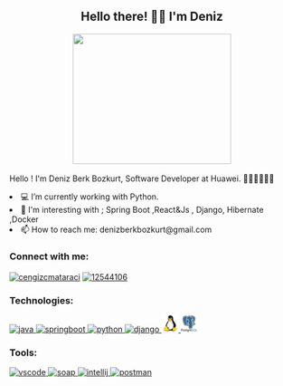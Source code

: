 <h2 align="center">Hello there! 👨‍💻 I'm Deniz</h1>
<div align="center"><img src="https://c.tenor.com/VzUuZGSJoZ4AAAAC/crazy-stewie-griffin.gif" width="280" height="230"  /> </div>


Hello ! I'm Deniz Berk Bozkurt, Software Developer at Huawei. 🧙🏾‍♂️🧙🏾‍♂️
<li>  💻 I’m currently working with Python.</li>
<li> 🌱 I'm interesting with ; Spring Boot ,React&Js , Django, Hibernate ,Docker</li>
<li> 📫 How to reach me: denizberkbozkurt@gmail.com </li>



<h3 align="left">Connect with me:</h3>
<p align="left">
<a href="https://www.linkedin.com/in/deniz-berk-bozkurt-b07994182/ target="blank" rel=”noopener”><img align="center" src="https://velanovascular.com/wp-content/uploads/2020/06/LinkedIn.png" alt="cengizcmataraci" height="30" width="30" /></a>
<a href="https://stackoverflow.com/users/19426297/deniz-berk-bozkurt" target="blank" rel=”noopener”><img align="center" src="https://upload.wikimedia.org/wikipedia/commons/thumb/e/ef/Stack_Overflow_icon.svg/768px-Stack_Overflow_icon.svg.png" alt="12544106" height="45" width="45" /></a>
</p>

<h3 align="left">Technologies:</h3>
<p align="left"> 
<a href="https://www.java.com/" target="_blank" rel=”noopener”> <img src="https://brandlogos.net/wp-content/uploads/2021/11/java-logo.png" alt="java" width="30" height="30"/> </a> 
<a href="https://spring.io/projects/spring-boot" target="_blank" rel=”noopener”> <img src="https://encrypted-tbn0.gstatic.com/images?q=tbn:ANd9GcRiSK7mBMEWjWtqW9QT3ezz581i4P-WYt3-iA&usqp=CAU" alt="springboot" width="30" height="30"/> </a>
<a href="https://www.python.org/" target="_blank" rel=”noopener”> <img src="https://mpng.subpng.com/20190328/xcl/kisspng-europython-logo-programming-language-portable-netw-join-our-team-job-opportunities-sample-solutions-5c9d90c3c63625.6121225015538300838119.jpg" alt="python" width="30" height="30"/> </a>
<a href="https://www.djangoproject.com/" target="_blank" rel=”noopener”> <img src="https://static.wikia.nocookie.net/yenisehir/images/9/97/Django-logo.png/revision/latest?cb=20101201105850&path-prefix=tr" alt="django" width="30" height="30"/> </a>
<a href="https://www.linux.org/" target="_blank" rel=”noopener”> <img src="https://raw.githubusercontent.com/devicons/devicon/master/icons/linux/linux-original.svg" alt="linux" width="30" height="30"/> </a> 
<a href="https://www.postgresql.org" target="_blank" rel=”noopener”> <img src="https://raw.githubusercontent.com/devicons/devicon/master/icons/postgresql/postgresql-original-wordmark.svg" alt="postgresql" width="30" height="30"/> </a>
  
<h3 align="left">Tools:</h3>
<a href="https://code.visualstudio.com/" target="_blank" rel=”noopener”> <img src="https://upload.wikimedia.org/wikipedia/commons/thumb/9/9a/Visual_Studio_Code_1.35_icon.svg/1024px-Visual_Studio_Code_1.35_icon.svg.png" alt="vscode" width="30" height="30"/> </a>
<a href="https://www.soapui.org/" target="_blank" rel=”noopener”> <img src="https://encrypted-tbn0.gstatic.com/images?q=tbn:ANd9GcSmW9aumXHc2SnVR3vu43zySwjUJJqwiGt7ug&usqp=CAU" alt="soap" width="30" height="30"/> </a> 
<a href="https://www.jetbrains.com/idea/" target="_blank" rel=”noopener”> <img src="https://encrypted-tbn0.gstatic.com/images?q=tbn:ANd9GcT7v99d2WS7qt24zSS9XUSrv3XanEOGbLv-_Q&usqp=CAU" alt="intellij" width="37" height="37"/> </a>
<a href="https://postman.com" target="_blank" rel=”noopener”> <img src="https://www.vectorlogo.zone/logos/getpostman/getpostman-icon.svg" alt="postman" width="30" height="30"/> </a> 

</p>
